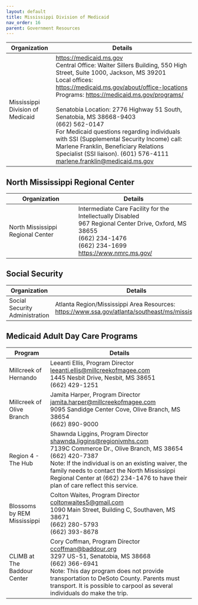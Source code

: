 ```yaml
---
layout: default
title: Mississippi Division of Medicaid
nav_order: 16
parent: Government Resources
---
```


| Organization | Details |
|---|---|
| Mississippi Division of Medicaid | <https://medicaid.ms.gov><br>Central Office: Walter Sillers Building, 550 High Street, Suite 1000, Jackson, MS 39201<br>Local offices: <https://medicaid.ms.gov/about/office-locations><br>Programs: <https://medicaid.ms.gov/programs/><br><br>Senatobia Location: 2776 Highway 51 South, Senatobia, MS 38668-9403<br>(662) 562-0147<br>For Medicaid questions regarding individuals with SSI (Supplemental Security Income) call: Marlene Franklin, Beneficiary Relations Specialist (SSI liaison). (601) 576-4111<br><marlene.franklin@medicaid.ms.gov> |

## North Mississippi Regional Center

| Organization | Details |
|---|---|
| North Mississippi Regional Center | Intermediate Care Facility for the Intellectually Disabled<br>967 Regional Center Drive, Oxford, MS 38655<br>(662) 234-1476<br>(662) 234-1699<br><https://www.nmrc.ms.gov/> |

## Social Security

| Organization | Details |
|---|---|
| Social Security Administration | Atlanta Region/Mississippi Area Resources:<br><https://www.ssa.gov/atlanta/southeast/ms/mississippi.htm> |

## Medicaid Adult Day Care Programs

| Program | Details |
|---|---|
| Millcreek of Hernando | Leeanti Ellis, Program Director<br><leeanti.ellis@millcreekofmagee.com><br>1445 Nesbit Drive, Nesbit, MS 38651<br>(662) 429-1251 |
| Millcreek of Olive Branch | Jamita Harper, Program Director<br><jamita.harper@millcreekofmagee.com><br>9095 Sandidge Center Cove, Olive Branch, MS 38654<br>(662) 890-9000 |
| Region 4 - The Hub | Shawnda Liggins, Program Director<br><shawnda.liggins@regionivmhs.com><br>7139C Commerce Dr., Olive Branch, MS 38654<br>(662) 420-7387<br>Note: If the individual is on an existing waiver, the family needs to contact the North Mississippi Regional Center at (662) 234-1476 to have their plan of care reflect this service. |
| Blossoms by REM Mississippi | Colton Waites, Program Director<br><coltonwaites5@gmail.com><br>1090 Main Street, Building C, Southaven, MS 38671<br>(662) 280-5793<br>(662) 393-8678 |
| CLIMB at The Baddour Center | Cory Coffman, Program Director<br><ccoffman@baddour.org><br>3297 US-51, Senatobia, MS 38668<br>(662) 366-6941<br>Note: This day program does not provide transportation to DeSoto County. Parents must transport. It is possible to carpool as several individuals do make the trip. |
